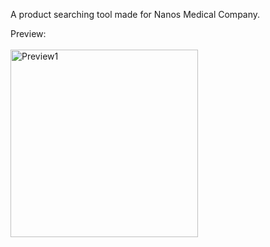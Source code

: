 A product searching tool made for Nanos Medical Company.

Preview: <br/><br/>
<img src="https://s2.ax1x.com/2019/09/16/nRZeJK.png"
	title="Preview1" width=300>
